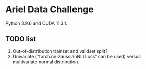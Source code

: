 # Ariel Data Challenge

Python 3.9.6 and CUDA 11.3.1.

## TODO list

1. Out-of-distribution trainset and validset split?
1. Univariate ("torch.nn.GaussianNLLLoss" can be used) versus multivariate normal distribution.

